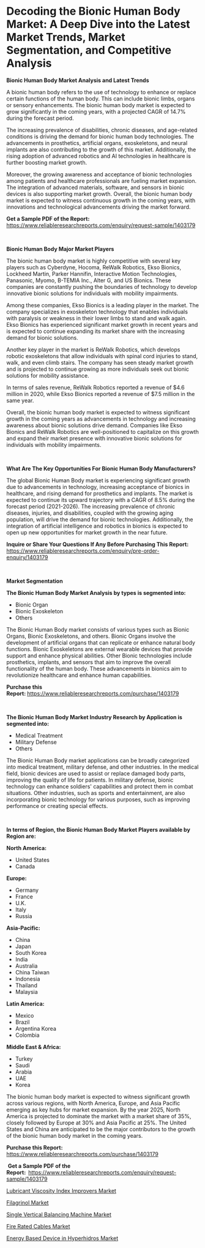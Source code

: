 <p><h1>Decoding the Bionic Human Body Market: A Deep Dive into the Latest Market Trends, Market Segmentation, and Competitive Analysis</h1></p><p><strong>Bionic Human Body Market Analysis and Latest Trends</strong></p>
<p><p>A bionic human body refers to the use of technology to enhance or replace certain functions of the human body. This can include bionic limbs, organs or sensory enhancements. The bionic human body market is expected to grow significantly in the coming years, with a projected CAGR of 14.7% during the forecast period.</p><p>The increasing prevalence of disabilities, chronic diseases, and age-related conditions is driving the demand for bionic human body technologies. The advancements in prosthetics, artificial organs, exoskeletons, and neural implants are also contributing to the growth of this market. Additionally, the rising adoption of advanced robotics and AI technologies in healthcare is further boosting market growth.</p><p>Moreover, the growing awareness and acceptance of bionic technologies among patients and healthcare professionals are fueling market expansion. The integration of advanced materials, software, and sensors in bionic devices is also supporting market growth. Overall, the bionic human body market is expected to witness continuous growth in the coming years, with innovations and technological advancements driving the market forward.</p></p>
<p><strong>Get a Sample PDF of the Report:&nbsp;</strong> <a href="https://www.reliableresearchreports.com/enquiry/request-sample/1403179">https://www.reliableresearchreports.com/enquiry/request-sample/1403179</a></p>
<p>&nbsp;</p>
<p><strong>Bionic Human Body Major Market Players</strong></p>
<p><p>The bionic human body market is highly competitive with several key players such as Cyberdyne, Hocoma, ReWalk Robotics, Ekso Bionics, Lockheed Martin, Parker Hannifin, Interactive Motion Technologies, Panasonic, Myomo, B-TEMIA Inc., Alter G, and US Bionics. These companies are constantly pushing the boundaries of technology to develop innovative bionic solutions for individuals with mobility impairments.</p><p>Among these companies, Ekso Bionics is a leading player in the market. The company specializes in exoskeleton technology that enables individuals with paralysis or weakness in their lower limbs to stand and walk again. Ekso Bionics has experienced significant market growth in recent years and is expected to continue expanding its market share with the increasing demand for bionic solutions.</p><p>Another key player in the market is ReWalk Robotics, which develops robotic exoskeletons that allow individuals with spinal cord injuries to stand, walk, and even climb stairs. The company has seen steady market growth and is projected to continue growing as more individuals seek out bionic solutions for mobility assistance.</p><p>In terms of sales revenue, ReWalk Robotics reported a revenue of $4.6 million in 2020, while Ekso Bionics reported a revenue of $7.5 million in the same year.</p><p>Overall, the bionic human body market is expected to witness significant growth in the coming years as advancements in technology and increasing awareness about bionic solutions drive demand. Companies like Ekso Bionics and ReWalk Robotics are well-positioned to capitalize on this growth and expand their market presence with innovative bionic solutions for individuals with mobility impairments.</p></p>
<p>&nbsp;</p>
<p><strong>What Are The Key Opportunities For Bionic Human Body Manufacturers?</strong></p>
<p><p>The global Bionic Human Body market is experiencing significant growth due to advancements in technology, increasing acceptance of bionics in healthcare, and rising demand for prosthetics and implants. The market is expected to continue its upward trajectory with a CAGR of 8.5% during the forecast period (2021-2026). The increasing prevalence of chronic diseases, injuries, and disabilities, coupled with the growing aging population, will drive the demand for bionic technologies. Additionally, the integration of artificial intelligence and robotics in bionics is expected to open up new opportunities for market growth in the near future.</p></p>
<p><strong>Inquire or Share Your Questions If Any Before Purchasing This Report:</strong> <a href="https://www.reliableresearchreports.com/enquiry/pre-order-enquiry/1403179">https://www.reliableresearchreports.com/enquiry/pre-order-enquiry/1403179</a></p>
<p>&nbsp;</p>
<p><strong>Market Segmentation</strong></p>
<p><strong>The Bionic Human Body Market Analysis by types is segmented into:</strong></p>
<p><ul><li>Bionic Organ</li><li>Bionic Exoskeleton</li><li>Others</li></ul></p>
<p><p>The Bionic Human Body market consists of various types such as Bionic Organs, Bionic Exoskeletons, and others. Bionic Organs involve the development of artificial organs that can replicate or enhance natural body functions. Bionic Exoskeletons are external wearable devices that provide support and enhance physical abilities. Other Bionic technologies include prosthetics, implants, and sensors that aim to improve the overall functionality of the human body. These advancements in bionics aim to revolutionize healthcare and enhance human capabilities.</p></p>
<p><strong>Purchase this Report:&nbsp;</strong><a href="https://www.reliableresearchreports.com/purchase/1403179">https://www.reliableresearchreports.com/purchase/1403179</a></p>
<p>&nbsp;</p>
<p><strong>The Bionic Human Body Market Industry Research by Application is segmented into:</strong></p>
<p><ul><li>Medical Treatment</li><li>Military Defense</li><li>Others</li></ul></p>
<p><p>The Bionic Human Body market applications can be broadly categorized into medical treatment, military defense, and other industries. In the medical field, bionic devices are used to assist or replace damaged body parts, improving the quality of life for patients. In military defense, bionic technology can enhance soldiers' capabilities and protect them in combat situations. Other industries, such as sports and entertainment, are also incorporating bionic technology for various purposes, such as improving performance or creating special effects.</p></p>
<p>&nbsp;</p>
<p><strong>In terms of Region, the Bionic Human Body Market Players available by Region are:</strong></p>
<p>
    <p> <strong> North America: </strong>
        <ul>
            <li>United States</li>
            <li>Canada</li>
        </ul>
        </p> 
    <p> <strong> Europe: </strong>
        <ul>
            <li>Germany</li>
            <li>France</li>
            <li>U.K.</li>
            <li>Italy</li>
            <li>Russia</li>
        </ul>
        </p> 
    <p> <strong> Asia-Pacific: </strong>
        <ul>
            <li>China</li>
            <li>Japan</li>
            <li>South Korea</li>
            <li>India</li>
            <li>Australia</li>
            <li>China Taiwan</li>
            <li>Indonesia</li>
            <li>Thailand</li>
            <li>Malaysia</li>
        </ul>
        </p> 
    <p> <strong> Latin America: </strong>
        <ul>
            <li>Mexico</li>
            <li>Brazil</li>
            <li>Argentina Korea</li>
            <li>Colombia</li>
        </ul>
        </p> 
    <p> <strong> Middle East & Africa: </strong>
        <ul>
            <li>Turkey</li>
            <li>Saudi</li>
            <li>Arabia</li>
            <li>UAE</li>
            <li>Korea</li>
        </ul>
    </p>
    </p>
<p><p>The bionic human body market is expected to witness significant growth across various regions, with North America, Europe, and Asia Pacific emerging as key hubs for market expansion. By the year 2025, North America is projected to dominate the market with a market share of 35%, closely followed by Europe at 30% and Asia Pacific at 25%. The United States and China are anticipated to be the major contributors to the growth of the bionic human body market in the coming years.</p></p>
<p><strong>Purchase this Report: </strong><a href="https://www.reliableresearchreports.com/purchase/1403179">https://www.reliableresearchreports.com/purchase/1403179</a></p>
<p>&nbsp;<strong>Get a Sample PDF of the Report:&nbsp;&nbsp;</strong><a href="https://www.reliableresearchreports.com/enquiry/request-sample/1403179">https://www.reliableresearchreports.com/enquiry/request-sample/1403179</a></p>
<p><strong></strong></p>
<p><p><a href="https://fearless-okapi-6c8.notion.site/Lubricant-Viscosity-Index-Improvers-Market-Insights-Market-Players-and-Forecast-Till-2031-d7e288eca3b24a96a6dc200b2b62c24d">Lubricant Viscosity Index Improvers Market</a></p><p><a href="https://view.publitas.com/reportprime-1/filagrinol-market-analysis-examines-its-scope-on-growth-opportunities-and-forecasted-trends-spanning-from-2024-to-2031/">Filagrinol Market</a></p><p><a href="https://noble-drawer-34c.notion.site/Single-Vertical-Balancing-Machine-Market-Insights-Market-Players-and-Forecast-Till-2031-35a07d281fbd47e08d9da1c2e0039900">Single Vertical Balancing Machine Market</a></p><p><a href="https://view.publitas.com/reportprime-1/fire-rated-cables-market-growth-market-trends-covid-19-impact-and-forecasts-for-period-from-2024-2031/">Fire Rated Cables Market</a></p><p><a href="https://meowing-canidae-761.notion.site/Energy-Based-Device-in-Hyperhidros-Market-Size-Share-Trends-Analysis-Report-By-Application-Regio-509c50dbffc54a3b8e75ef126ef6f88c">Energy Based Device in Hyperhidros Market</a></p></p>